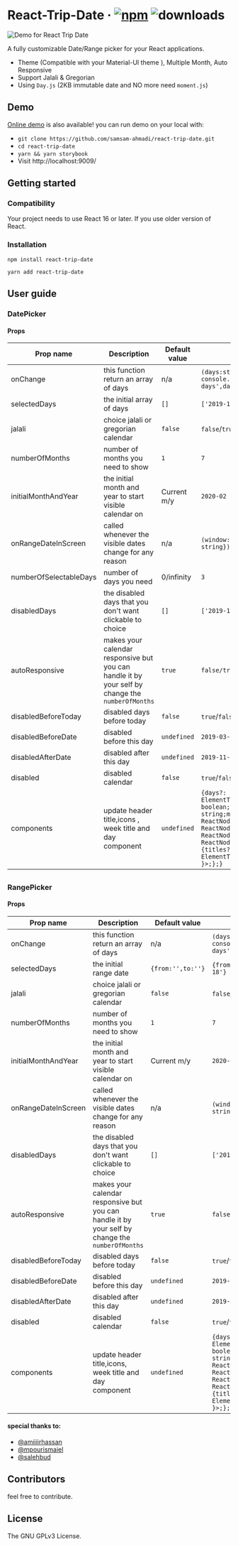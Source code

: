 ﻿# React-Trip-Date &middot; [![npm](https://img.shields.io/npm/v/react-trip-date.svg)](https://www.npmjs.com/package/react-trip-date) ![downloads](https://img.shields.io/npm/dt/react-trip-date.svg)

![Demo for React Trip Date](demo.gif)

A fully customizable Date/Range picker for your React applications.

- Theme (Compatible with your Material-UI theme ), Multiple Month, Auto Responsive
- Support Jalali & Gregorian
- Using `Day.js` (2KB immutable date and NO more need `moment.js`)

## Demo

[Online demo](https://killthejs.com/react-trip-date/) is also available! you can run demo on your local with:

- `git clone https://github.com/samsam-ahmadi/react-trip-date.git`
- `cd react-trip-date`
- `yarn && yarn storybook`
- Visit http://localhost:9009/

## Getting started

### Compatibility

Your project needs to use React 16 or later. If you use older version of React.

### Installation

`npm install react-trip-date`

`yarn add react-trip-date`

## User guide

### DatePicker

#### Props

| Prop name              | Description                                                                                      | Default value | Example values                                                                                                                                                                                                                                                   |
| ---------------------- | ------------------------------------------------------------------------------------------------ | ------------- | ---------------------------------------------------------------------------------------------------------------------------------------------------------------------------------------------------------------------------------------------------------------- |
| onChange               | this function return an array of days                                                            | n/a           | `(days:string[]) => console.log('selected days',days)`                                                                                                                                                                                                           |
| selectedDays           | the initial array of days                                                                        | `[]`          | `['2019-10-01','2019-11-06']`                                                                                                                                                                                                                                    |
| jalali                 | choice jalali or gregorian calendar                                                              | `false`       | `false`/`true`                                                                                                                                                                                                                                                   |
| numberOfMonths         | number of months you need to show                                                                | `1`           | `7`                                                                                                                                                                                                                                                              |
| initialMonthAndYear    | the initial month and year to start visible calendar on                                          | Current m/y   | `2020-02`                                                                                                                                                                                                                                                        |
| onRangeDateInScreen    | called whenever the visible dates change for any reason                                          | n/a           | `(window: {start: string, end: string}) => console.log(window)`                                                                                                                                                                                                  |
| numberOfSelectableDays | number of days you need                                                                          | 0/infinity    | `3`                                                                                                                                                                                                                                                              |
| disabledDays           | the disabled days that you don't want clickable to choice                                        | `[]`          | `['2019-11-04',2019-12-14]`                                                                                                                                                                                                                                      |
| autoResponsive         | makes your calendar responsive but you can handle it by your self by change the `numberOfMonths` | `true`        | `false/true`                                                                                                                                                                                                                                                     |
| disabledBeforeToday    | disabled days before today                                                                       | `false`       | `true`/`false`                                                                                                                                                                                                                                                   |
| disabledBeforeDate     | disabled before this day                                                                         | `undefined`   | `2019-03-04`                                                                                                                                                                                                                                                     |
| disabledAfterDate      | disabled after this day                                                                          | `undefined`   | `2019-11-04`                                                                                                                                                                                                                                                     |
| disabled               | disabled calendar                                                                                | `false`       | `true`/`false`                                                                                                                                                                                                                                                   |
| components             | update header title,icons , week title and day component                                         | `undefined`   | `{days?: ElementType<{day:string;jalali: boolean;}>;header?: {format?: string;monthIcons?: {right: ReactNode;left: ReactNode;};yearIcons?: {right: ReactNode;left: ReactNode;};};titleOfWeek?:{titles?: string[];wrapper?: ElementType<{ jalali: boolean }>;};}` |

##

### RangePicker

#### Props

| Prop name           | Description                                                                                      | Default value     | Example values                                                                                                                                                                                                                                                   |
| ------------------- | ------------------------------------------------------------------------------------------------ | ----------------- | ---------------------------------------------------------------------------------------------------------------------------------------------------------------------------------------------------------------------------------------------------------------- |
| onChange            | this function return an array of days                                                            | n/a               | `(days:string[]) => console.log('selected days',days)`                                                                                                                                                                                                           |
| selectedDays        | the initial range date                                                                           | `{from:'',to:''}` | `{from:'2019-12-12',to:'2019-12-18'}`                                                                                                                                                                                                                            |
| jalali              | choice jalali or gregorian calendar                                                              | `false`           | `false`/`true`                                                                                                                                                                                                                                                   |
| numberOfMonths      | number of months you need to show                                                                | `1`               | `7`                                                                                                                                                                                                                                                              |
| initialMonthAndYear | the initial month and year to start visible calendar on                                          | Current m/y       | `2020-02`                                                                                                                                                                                                                                                        |
| onRangeDateInScreen | called whenever the visible dates change for any reason                                          | n/a               | `(window: {start: string, end: string}) => console.log(window)`                                                                                                                                                                                                  |
| disabledDays        | the disabled days that you don't want clickable to choice                                        | `[]`              | `['2019-11-04',2019-12-14]`                                                                                                                                                                                                                                      |
| autoResponsive      | makes your calendar responsive but you can handle it by your self by change the `numberOfMonths` | `true`            | `false/true`                                                                                                                                                                                                                                                     |
| disabledBeforeToday | disabled days before today                                                                       | `false`           | `true`/`false`                                                                                                                                                                                                                                                   |
| disabledBeforeDate  | disabled before this day                                                                         | `undefined`       | `2019-03-04`                                                                                                                                                                                                                                                     |
| disabledAfterDate   | disabled after this day                                                                          | `undefined`       | `2019-11-04`                                                                                                                                                                                                                                                     |
| disabled            | disabled calendar                                                                                | `false`           | `true`/`false`                                                                                                                                                                                                                                                   |
| components          | update header title,icons, week title and day component                                          | `undefined`       | `{days?: ElementType<{day:string;jalali: boolean;}>;header?: {format?: string;monthIcons?: {right: ReactNode;left: ReactNode;};yearIcons?: {right: ReactNode;left: ReactNode;};};titleOfWeek?:{titles?: string[];wrapper?: ElementType<{ jalali: boolean }>;};}` |

#### special thanks to:

- [@amiiiirhassan](https://github.com/amiiiirhassan)
- [@mpourismaiel](https://github.com/mpourismaiel)
- [@salehbud](https://dribbble.com/salehbud)

## Contributors

feel free to contribute.

## License

The GNU GPLv3 License.
